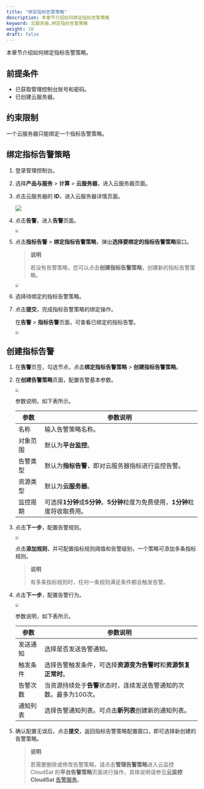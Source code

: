 ```yaml
---
title: "绑定指标告警策略"
description: 本章节介绍如何绑定指标告警策略
keyword: 云服务器,绑定指标告警策略
weight: 10
draft: false
---
```


本章节介绍如何绑定指标告警策略。

## 前提条件

- 已获取管理控制台账号和密码。
- 已创建云服务器。

## 约束限制

一个云服务器只能绑定一个指标告警策略。

## 绑定指标告警策略

1. 登录管理控制台。

2. 选择**产品与服务** > **计算** > **云服务器**，进入云服务器页面。

3. 点击云服务器的 **ID**，进入云服务器详情页面。

   ![](/compute/vm/_images/vm_monitor_tag.png)

4. 点击**告警**，进入**告警**页面。

   <img src="/compute/vm/_images/vm_alarm_list.png" style="zoom:50%;" />

5. 点击**指标告警** > **绑定指标告警策略**，弹出**选择要绑定的指标告警策略**窗口。

   > **说明**
   >
   > 若没有告警策略，您可以点击**创建指标告警策略**，创建新的指标告警策略。

   <img src="/compute/vm/_images/vm_alarm_indicator_win.png" style="zoom:50%;" />

6. 选择待绑定的指标告警策略。

7. 点击**提交**，完成指标告警策略的绑定操作。

   在**告警** > **指标告警**页面，可查看已绑定的指标告警。

   <img src="/compute/vm/_images/vm_alarm_indicator_display.png" style="zoom:50%;" />

## 创建指标告警

1. 在**告警**页签，勾选节点，点击**绑定指标告警策略** > **创建指标告警策略**。

2. 在**创建告警策略**页面，配置告警基本参数。

   <img src="/compute/vm/_images/vm_alarm_indicator_cat.png" style="zoom:50%;" />

   参数说明，如下表所示。

   | 参数     | 参数说明                                                     |
   | -------- | ------------------------------------------------------------ |
   | 名称     | 输入告警策略名称。                                           |
   | 对象范围 | 默认为**平台监控**。                                         |
   | 告警类型 | 默认为**指标告警**，即对云服务器指标进行监控告警。           |
   | 资源类型 | 默认为**云服务器**。                                         |
   | 监控周期 | 可选择**1分钟**或**5分钟**。**5分钟**粒度为免费使用，**1分钟**粒度将收取费用。 |

3. 点击**下一步**，配置告警规则。

   <img src="/compute/vm/_images/vm_alarm_indicator_rule.png" style="zoom:50%;" />

   点击**添加规则**，并可配置指标规则阈值和告警级别，一个策略可添加多条指标规则。

   > **说明**
   >
   > 有多条指标规则时，任何一条规则满足条件都会触发告警。

4. 点击**下一步**，配置告警行为。

   <img src="/compute/vm/_images/vm_alarm_indicator_behavior.png" style="zoom:50%;" />

   参数说明，如下表所示。

   | 参数     | 参数说明                                                     |
   | -------- | ------------------------------------------------------------ |
   | 发送通知 | 选择是否发送告警通知。                                       |
   | 触发条件 | 选择告警触发条件，可选择**资源变为告警时**和**资源恢复正常时**。 |
   | 告警次数 | 当资源持续处于**告警**状态时，连续发送告警通知的次数。最多为100次。 |
   | 通知列表 | 选择告警通知列表。可点击**新列表**创建新的通知列表。         |

5. 确认配置无误后，点击**提交**，返回指标告警策略配置窗口，即可选择新创建的告警策略。

   > **说明**
   >
   > 若需要删除或修改告警策略，请点击**管理告警策略**进入云监控 CloudSat 的**平台告警策略**页面进行操作，具体说明请参见**云监控 CloudSat** [告警服务](/monitor_service/cloudsat/manual/alarm_service/)。
